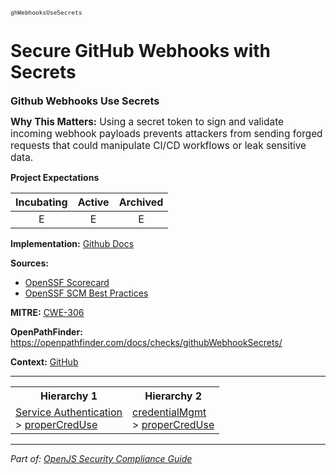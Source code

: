 <span style="font-size:0.8em;"><code>ghWebhooksUseSecrets</code></span>  
# Secure GitHub Webhooks with Secrets


<span style="font-size:1.15em;"><b>Github Webhooks Use Secrets</b></span>

<span style="font-size:1.1em;"><b>Why This Matters:</b> Using a secret token to sign and validate incoming webhook payloads prevents attackers from sending forged requests that could manipulate CI/CD workflows or leak sensitive data.</span>

**Project Expectations**

<div align="center">

| Incubating | Active | Archived |
|:-----------:|:--------:|:----------:|
| E | E | E |

</div>


**Implementation:** [Github Docs](https://docs.github.com/en/actions/security-guides/using-secrets-in-github-actions)



**Sources:**
- [OpenSSF Scorecard](https://github.com/ossf/scorecard/blob/main/docs/checks.md)
- [OpenSSF SCM Best Practices](https://github.com/ossf/scorecard/blob/main/docs/checks.md)

**MITRE:**
[CWE-306](https://cwe.mitre.org/data/definitions/306.html)

**OpenPathFinder:** https://openpathfinder.com/docs/checks/githubWebhookSecrets/

**Context:** [GitHub](../context-GitHub.md)



---

<table>
<tr>
  <th align="center">Hierarchy 1</th>
  <th align="center">Hierarchy 2</th>
</tr>
<tr>
  <td>
    <a href="../Service Authentication">Service Authentication</a><br> > 
    <a href="../properCredUse">properCredUse</a>
  </td>
  <td>
    <a href="../credentialMgmt">credentialMgmt</a><br> >
    <a href="../properCredUse">properCredUse</a>
  </td>
</tr>
</table>

---

*Part of: [OpenJS Security Compliance Guide](../README.md)* 